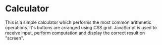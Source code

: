# Calculator
This is a simple calculator which performs the most common arithmetic operations. 
It's buttons are arranged using CSS grid. 
JavaScript is used to receive input, perform computation and display the correct result on "screen".
